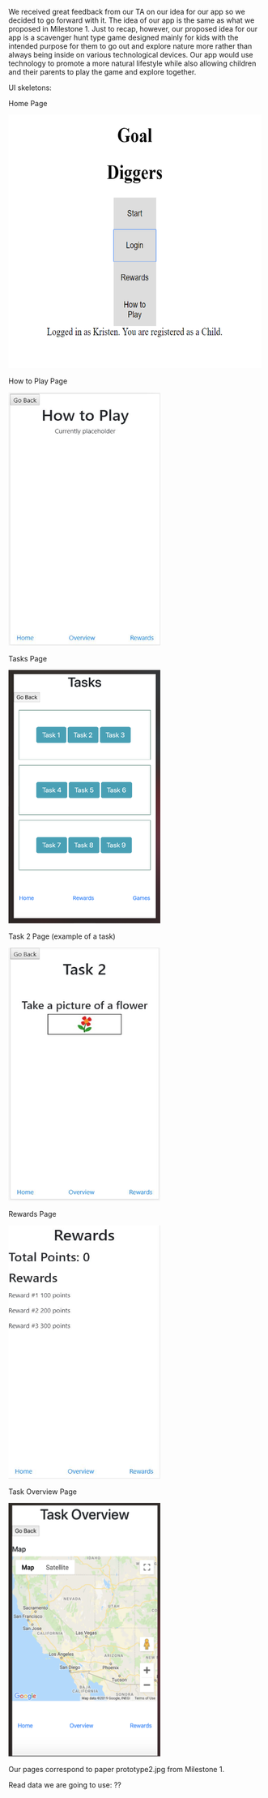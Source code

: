 We received great feedback from our TA on our idea for our app so we decided to go forward with it. The idea of our app is the same as what we proposed in Milestone 1. Just to recap, however, our proposed idea for our app is a scavenger hunt type game designed mainly for kids with the intended purpose for them to go out and explore nature more rather than always being inside on various technological devices. Our app would use technology to promote a more natural lifestyle while also allowing children and their parents to play the game and explore together.


UI skeletons:

Home Page

<img src=HomeWithLogin.PNG width="500" height="500" />

How to Play Page

<img src=howToPlay.jpg width="300" height="500" />

Tasks Page

<img src=TasksPage.jpg width="300" height="500" />

Task 2 Page (example of a task)

<img src=task2.jpg width="300" height="500" />

Rewards Page

<img src=rewards.JPG width="300" height="500" />

Task Overview Page

<img src=task_overview.jpg width="300" height="500" />



Our pages correspond to paper prototype2.jpg from Milestone 1. 

Read data we are going to use: ??

